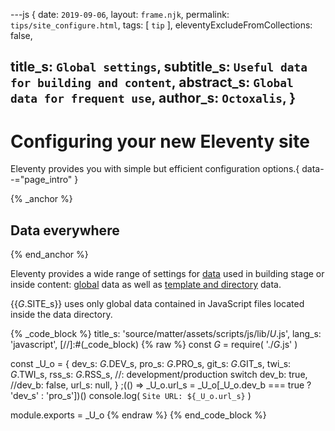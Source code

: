 ---js
{
  date:      `2019-09-06`,
  layout:    `frame.njk`,
  permalink: `tips/site_configure.html`,
  tags:      [ `tip` ],
  eleventyExcludeFromCollections: false,

  title_s:    `Global settings`,
  subtitle_s: `Useful data for building and content`,
  abstract_s: `Global data for frequent use`,
  author_s:   `Octoxalis`,
}
---
[comment]: # (======== Post ========)
# Configuring your new Eleventy site

Eleventy provides you with simple but efficient configuration options.{ data--="page_intro" }

{% _anchor %}
## Data everywhere
{% end_anchor %}


Eleventy provides a wide range of settings for [data] used in building stage or inside content: [global] data as well as [template and directory] data.

{{_G_.SITE_s}} uses only global data contained in JavaScript files located inside the data directory.

{% _code_block %}
    title_s: 'source/matter/assets/scripts/js/lib/_U_.js',
    lang_s: 'javascript',
[//]:#(_code_block)
{% raw %}
const _G_ = require( './_G_.js' )

const _U_o =
{
  dev_s: _G_.DEV_s,
  pro_s: _G_.PRO_s,
  git_s: _G_.GIT_s,
  twi_s: _G_.TWI_s,
  rss_s: _G_.RSS_s,
  //: development/production switch
  dev_b: true,
  //dev_b: false,
  url_s: null,
}
;(() => _U_o.url_s = _U_o[_U_o.dev_b === true ? 'dev_s' : 'pro_s'])()
console.log( `Site URL: ${_U_o.url_s}` )

module.exports = _U_o
{% endraw %}
{% end_code_block %}


[comment]: # (======== Links ========)

[data]: https://www.11ty.io/docs/data/
[global]: https://www.11ty.io/docs/data-global/
[template and directory]: https://www.11ty.io/docs/data-template-dir/
